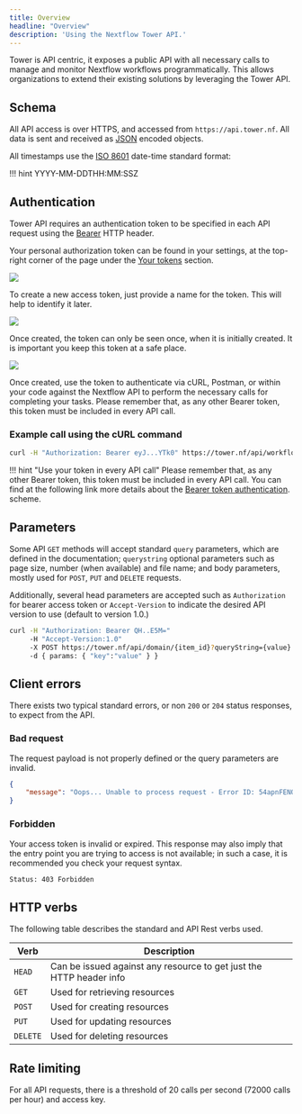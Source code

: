 ```yaml
---
title: Overview
headline: "Overview"
description: 'Using the Nextflow Tower API.'
---
```


Tower is API centric, it exposes a public API with all necessary calls to manage and monitor Nextflow workflows programmatically. 
This allows organizations to extend their existing solutions by leveraging the Tower API.


## Schema

All API access is over HTTPS, and accessed from `https://api.tower.nf`. All data is sent and received as [JSON](https://www.json.org/) encoded objects.

All timestamps use the [ISO 8601](https://www.iso.org/iso-8601-date-and-time-format.html) date-time standard format:

!!! hint
    YYYY-MM-DDTHH:MM:SSZ


## Authentication

Tower API requires an authentication token to be specified in each API request using the 
[Bearer](https://swagger.io/docs/specification/authentication/bearer-authentication) HTTP header.

Your personal authorization token can be found in your settings, at the top-right corner of the page under the 
[Your tokens](https://tower.nf/tokens) section.

![](/assets/images/2020/11/your_tokens.png)

To create a new access token, just provide a name for the token. This will help to identify it later.

![](/assets/images/2020/11/token_form.png)

Once created, the token can only be seen once, when it is initially created. It is important you keep this token at a safe place.

![](/assets/images/2020/11/personal_access_token.png)

Once created, use the token to authenticate via cURL, Postman, or within your code against the Nextflow API to perform the necessary calls for completing your tasks. 
Please remember that, as any other Bearer token, this token must be included in every API call.


### Example call using the cURL command

```bash
curl -H "Authorization: Bearer eyJ...YTk0" https://tower.nf/api/workflow
```


!!! hint "Use your token in every API call"
    Please remember that, as any other Bearer token, this token must be included in every API call. You can find at the following link more details about the [Bearer token authentication](https://swagger.io/docs/specification/authentication/bearer-authentication). scheme.

## Parameters

Some API `GET` methods will accept standard `query` parameters, which are defined in the documentation; `querystring` optional 
parameters such as page size, number (when available) and file name; and body parameters, mostly used for `POST`, `PUT` and `DELETE` requests.

Additionally, several head parameters are accepted such as `Authorization` for bearer access token or `Accept-Version` to indicate the desired API version to use (default to version 1.0.)

```bash
curl -H "Authorization: Bearer QH..E5M=" 
     -H "Accept-Version:1.0"
     -X POST https://tower.nf/api/domain/{item_id}?queryString={value}
     -d { params: { "key":"value" } }

```

## Client errors

There exists two typical standard errors, or non `200` or `204` status responses, to expect from the API.

### Bad request 

The request payload is not properly defined or the query parameters are invalid.

```json
{
    "message": "Oops... Unable to process request - Error ID: 54apnFENQxbvCr23JaIjLb"
}

```

### Forbidden 

Your access token is invalid or expired. This response may also imply that the entry point you are trying to access is not available; 
in such a case, it is recommended you check your request syntax.

```bash
Status: 403 Forbidden
```

## HTTP verbs

The following table describes the standard and API Rest verbs used.

| Verb | Description |
|------|-------------|
| `HEAD` | Can be issued against any resource to get just the HTTP header info |
| `GET` | Used for retrieving resources |
| `POST` | Used for creating resources |
| `PUT` | Used for updating resources |
| `DELETE` | Used for deleting resources |

## Rate limiting

For all API requests, there is a threshold of 20 calls per second (72000 calls per hour) and access key. 

